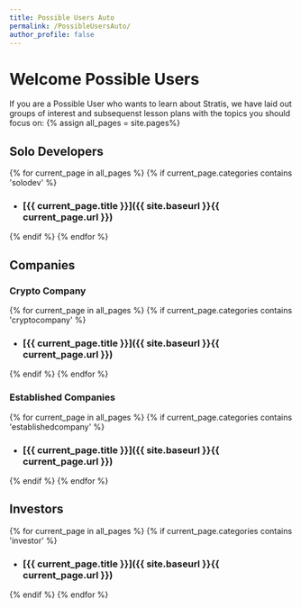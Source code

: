 ```yaml
---
title: Possible Users Auto
permalink: /PossibleUsersAuto/
author_profile: false
---
```


# Welcome Possible Users

If you are a Possible User who wants to learn about Stratis, we have laid out groups of interest and subsequenst lesson plans with the topics you should focus on: 
{% assign all_pages = site.pages%}

## Solo Developers
{% for current_page in all_pages %}
{% if current_page.categories contains 'solodev' %}
- ### [{{ current_page.title }}]({{ site.baseurl }}{{ current_page.url }}) 
{% endif %}
{% endfor %}

## Companies
### Crypto Company
{% for current_page in all_pages %}
{% if current_page.categories contains 'cryptocompany' %}
- ### [{{ current_page.title }}]({{ site.baseurl }}{{ current_page.url }})
{% endif %}
{% endfor %}

### Established Companies
{% for current_page in all_pages %}
{% if current_page.categories contains 'establishedcompany' %}
- ### [{{ current_page.title }}]({{ site.baseurl }}{{ current_page.url }})
{% endif %}
{% endfor %}

## Investors
{% for current_page in all_pages %}
{% if current_page.categories contains 'investor' %}
- ### [{{ current_page.title }}]({{ site.baseurl }}{{ current_page.url }})
{% endif %}
{% endfor %}